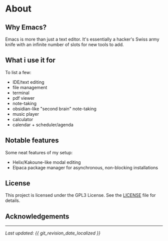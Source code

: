 
# About

## Why Emacs?

Emacs is more than just a text editor. It's essentially a hacker's Swiss army knife with an infinite number of slots for new tools to add.

## What i use it for

To list a few:

- IDE/text editing
- file management
- terminal
- pdf viewer
- note-taking
- obsidian-like "second brain" note-taking
- music player
- calculator
- calendar + scheduler/agenda

## Notable features

Some neat features of my setup:

- Helix/Kakoune-like modal editing
- Elpaca package manager for asynchronous, non-blocking installations

## License

This project is licensed under the GPL3 License. See the [LICENSE](https://github.com/lispcat/emacs-config/blob/master/LICENSE) file for details.

## Acknowledgements

---

*Last updated: {{ git_revision_date_localized }}*
